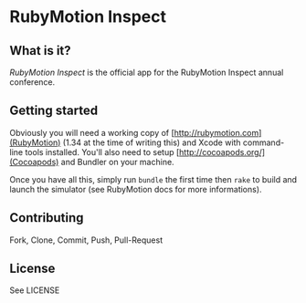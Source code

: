 # RubyMotion Inspect

## What is it?

*RubyMotion Inspect* is the official app for the RubyMotion Inspect annual
conference.

## Getting started

Obviously you will need a working copy of [http://rubymotion.com](RubyMotion)
(1.34 at the time of writing this) and Xcode with command-line tools installed.
You'll also need to setup [http://cocoapods.org/](Cocoapods) and Bundler on
your machine.

Once you have all this, simply run `bundle` the first time then `rake` to build
and launch the simulator (see RubyMotion docs for more informations).

## Contributing

Fork, Clone, Commit, Push, Pull-Request

## License

See LICENSE
